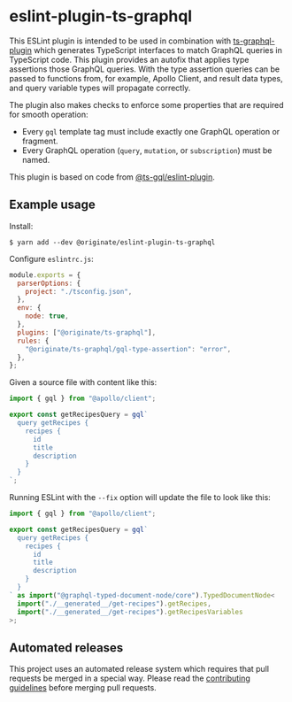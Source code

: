 # eslint-plugin-ts-graphql

This ESLint plugin is intended to be used in combination with
[ts-graphql-plugin][] which generates TypeScript interfaces to match GraphQL
queries in TypeScript code. This plugin provides an autofix that applies type
assertions those GraphQL queries. With the type assertion queries can be passed
to functions from, for example, Apollo Client, and result data types, and query
variable types will propagate correctly.

The plugin also makes checks to enforce some properties that are required for
smooth operation:

- Every `gql` template tag must include exactly one GraphQL operation or
  fragment.
- Every GraphQL operation (`query`, `mutation`, or `subscription`) must be
  named.

This plugin is based on code from [@ts-gql/eslint-plugin][].

[ts-graphql-plugin]: https://github.com/Quramy/ts-graphql-plugin
[@ts-gql/eslint-plugin]: https://github.com/Thinkmill/ts-gql

## Example usage

Install:

    $ yarn add --dev @originate/eslint-plugin-ts-graphql

Configure `eslintrc.js`:

```js
module.exports = {
  parserOptions: {
    project: "./tsconfig.json",
  },
  env: {
    node: true,
  },
  plugins: ["@originate/ts-graphql"],
  rules: {
    "@originate/ts-graphql/gql-type-assertion": "error",
  },
};
```

Given a source file with content like this:

```ts
import { gql } from "@apollo/client";

export const getRecipesQuery = gql`
  query getRecipes {
    recipes {
      id
      title
      description
    }
  }
`;
```

Running ESLint with the `--fix` option will update the file to look like this:

```ts
import { gql } from "@apollo/client";

export const getRecipesQuery = gql`
  query getRecipes {
    recipes {
      id
      title
      description
    }
  }
` as import("@graphql-typed-document-node/core").TypedDocumentNode<
  import("./__generated__/get-recipes").getRecipes,
  import("./__generated__/get-recipes").getRecipesVariables
>;
```

## Automated releases

This project uses an automated release system which requires that pull requests
be merged in a special way. Please read the [contributing
guidelines](./CONTRIBUTING.md) before merging pull requests.
